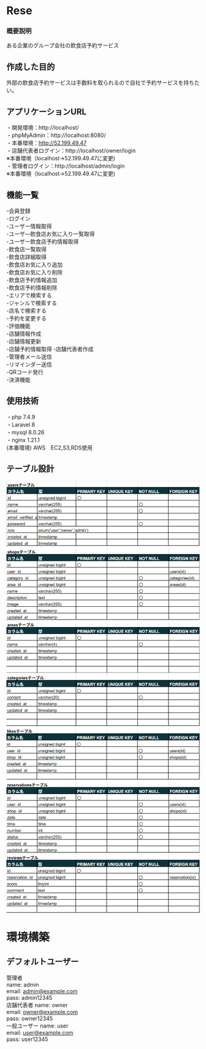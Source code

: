 # Rese
### 概要説明
ある企業のグループ会社の飲食店予約サービス
## 作成した目的
外部の飲食店予約サービスは手数料を取られるので自社で予約サービスを持ちたい。
## アプリケーションURL
・開発環境：http://localhost/  
・phpMyAdmin：http://localhost:8080/  
・本番環境：http://52.199.49.47  
・店舗代表者ログイン：http://localhost/owner/login  
  ※本番環境（localhost->52.199.49.47に変更)  
・管理者ログイン：http://localhost/admin/login  
  ※本番環境（localhost->52.199.49.47に変更)
## 機能一覧
-会員登録  
-ログイン  
-ユーザー情報取得  
-ユーザ―飲食店お気に入り一覧取得  
-ユーザー飲食店予約情報取得  
-飲食店一覧取得  
-飲食店詳細取得  
-飲食店お気に入り追加  
-飲食店お気に入り削除  
-飲食店予約情報追加  
-飲食店予約情報削除  
-エリアで検索する  
-ジャンルで検索する  
-店名で検索する  
-予約を変更する  
-評価機能  
-店舗情報作成  
-店舗情報更新  
-店舗予約情報取得
-店舗代表者作成  
-管理者メール送信  
-リマインダー送信  
-QRコード発行  
-決済機能
## 使用技術
・php 7.4.9  
・Laravel 8  
・mysql 8.0.26  
・nginx 1.21.1  
(本番環境)
AWS　EC2,S3,RDS使用
## テーブル設計
![user](https://github.com/nakamura-toshiki/Rese/blob/main/tables/%E3%82%B9%E3%82%AF%E3%83%AA%E3%83%BC%E3%83%B3%E3%82%B7%E3%83%A7%E3%83%83%E3%83%88%202025-04-19%20151743.png)
![shop](https://github.com/nakamura-toshiki/Rese/blob/main/tables/%E3%82%B9%E3%82%AF%E3%83%AA%E3%83%BC%E3%83%B3%E3%82%B7%E3%83%A7%E3%83%83%E3%83%88%202025-04-19%20151804.png)
![area](https://github.com/nakamura-toshiki/Rese/blob/main/tables/%E3%82%B9%E3%82%AF%E3%83%AA%E3%83%BC%E3%83%B3%E3%82%B7%E3%83%A7%E3%83%83%E3%83%88%202025-04-19%20151835.png)
![category](https://github.com/nakamura-toshiki/Rese/blob/main/tables/%E3%82%B9%E3%82%AF%E3%83%AA%E3%83%BC%E3%83%B3%E3%82%B7%E3%83%A7%E3%83%83%E3%83%88%202025-04-19%20151856.png)
![like](https://github.com/nakamura-toshiki/Rese/blob/main/tables/%E3%82%B9%E3%82%AF%E3%83%AA%E3%83%BC%E3%83%B3%E3%82%B7%E3%83%A7%E3%83%83%E3%83%88%202025-04-19%20151919.png)
![reservation](https://github.com/nakamura-toshiki/Rese/blob/main/tables/%E3%82%B9%E3%82%AF%E3%83%AA%E3%83%BC%E3%83%B3%E3%82%B7%E3%83%A7%E3%83%83%E3%83%88%202025-04-19%20151932.png)
![review](https://github.com/nakamura-toshiki/Rese/blob/main/tables/%E3%82%B9%E3%82%AF%E3%83%AA%E3%83%BC%E3%83%B3%E3%82%B7%E3%83%A7%E3%83%83%E3%83%88%202025-04-19%20151951.png)
# 環境構築
## デフォルトユーザー
管理者  
name: admin  
email: admin@example.com  
pass: admin12345  
店舗代表者
name: owner  
email: owner@example.com  
pass: owner12345  
一般ユーザー
name: user  
email: user@example.com  
pass: user12345  
